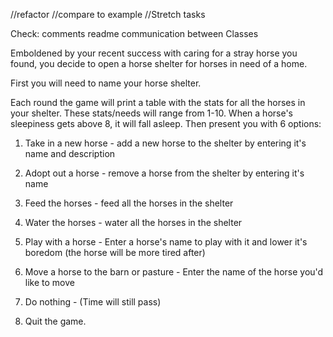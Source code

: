 //refactor
//compare to example
//Stretch tasks


Check:
comments
readme
communication between Classes

Emboldened by your recent success with caring for a stray horse you found, you
decide to open a horse shelter for horses in need of a home.

First you will need to name your horse shelter.

Each round the game will print a table with the stats for all the horses in your shelter.
These stats/needs will range from 1-10. When a horse's sleepiness gets above 8, it will
fall asleep.
Then present you with 6 options:

1. Take in a new horse - add a new horse to the shelter by entering it's name 
and description

2. Adopt out a horse - remove a horse from the shelter by entering it's name

3. Feed the horses - feed all the horses in the shelter

4. Water the horses - water all the horses in the shelter

5. Play with a horse - Enter a horse's name to play with it and lower it's boredom 
(the horse will be more tired after)

6. Move a horse to the barn or pasture - Enter the name of the horse you'd like to move

7. Do nothing - (Time will still pass)

8. Quit the game.